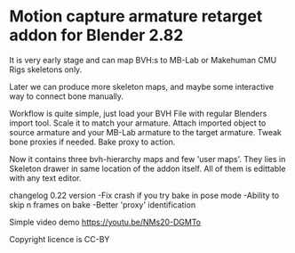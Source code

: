 # Motion capture armature retarget addon for Blender 2.82

It is very early stage and can map BVH:s to MB-Lab or Makehuman CMU Rigs skeletons only. 

Later we can produce more skeleton maps, and maybe some interactive way to connect bone manually.

Workflow is quite simple, just load your BVH File with regular Blenders import tool. Scale it to match your armature. Attach imported object to source armature and your MB-Lab armature to the target armature. Tweak bone proxies if needed. Bake proxy to action.

Now it contains three bvh-hierarchy maps and few 'user maps'. They lies in Skeleton drawer in same location of the addon itself.
All of them is edittable with any text editor.

changelog 0.22 version
-Fix crash if you try bake in pose mode
-Ability to skip n frames on bake
-Better 'proxy' identification

Simple video demo
https://youtu.be/NMs20-DGMTo 

Copyright licence is CC-BY
